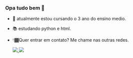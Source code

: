 ### Opa tudo bem 👋

- 🔭 atualmente estou cursando o 3 ano do ensino medio.
- 📚 estudando python e html.
- 👇🏾Quer entrar em contato? Me chame nas outras redes.

 
  <a href="https://www.instagram.com/italo_venerando/" alt="Instagram">
    <img src="https://img.shields.io/badge/-Instagram-purple?style=for-the-badge&logo=Instagram&logoColor=FFFFFF&link=https://https://www.instagram.com/italo_venerando/"
  </a>
   <a href="https://https://www.linkedin.com/in/italo-camargo-493338253/" target="_blank"><img src="https://img.shields.io/badge/LinkedIn-0077B5?style=for-the-badge&logo=linkedin&logoColor=white" target="_blank"></a>

    
